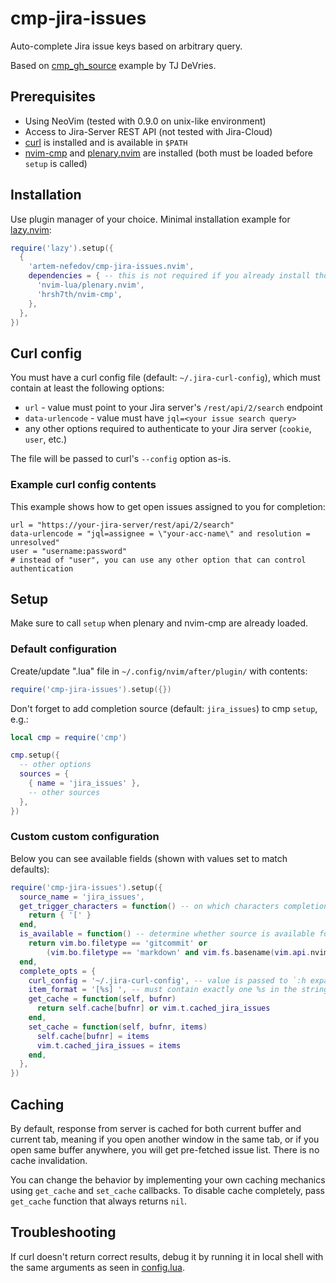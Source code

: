 # cmp-jira-issues

Auto-complete Jira issue keys based on arbitrary query.

Based on [cmp_gh_source](https://github.com/tjdevries/config_manager/blob/master/xdg_config/nvim/after/plugin/cmp_gh_source.lua)
example by TJ DeVries.

## Prerequisites

- Using NeoVim (tested with 0.9.0 on unix-like environment)
- Access to Jira-Server REST API (not tested with Jira-Cloud)
- [curl](https://curl.se/) is installed and is available in `$PATH`
- [nvim-cmp](https://github.com/hrsh7th/nvim-cmp) and [plenary.nvim](https://github.com/nvim-lua/plenary.nvim) are installed
  (both must be loaded before `setup` is called)

## Installation

Use plugin manager of your choice.
Minimal installation example for [lazy.nvim](https://github.com/folke/lazy.nvim):

```lua
require('lazy').setup({
  {
    'artem-nefedov/cmp-jira-issues.nvim',
    dependencies = { -- this is not required if you already install those plugins
      'nvim-lua/plenary.nvim',
      'hrsh7th/nvim-cmp',
    },
  },
})
```
## Curl config

You must have a curl config file (default: `~/.jira-curl-config`), which must
contain at least the following options:

- `url` - value must point to your Jira server's `/rest/api/2/search` endpoint
- `data-urlencode` - value must have `jql=<your issue search query>`
- any other options required to authenticate to your Jira server (`cookie`, `user`, etc.)

The file will be passed to curl's `--config` option as-is.

### Example curl config contents

This example shows how to get open issues assigned to you for completion:

```
url = "https://your-jira-server/rest/api/2/search"
data-urlencode = "jql=assignee = \"your-acc-name\" and resolution = unresolved"
user = "username:password"
# instead of "user", you can use any other option that can control authentication
```

## Setup

Make sure to call `setup` when plenary and nvim-cmp are already loaded.

### Default configuration

Create/update ".lua" file in `~/.config/nvim/after/plugin/` with contents:

```lua
require('cmp-jira-issues').setup({})
```

Don't forget to add completion source (default: `jira_issues`) to cmp `setup`, e.g.:

```lua
local cmp = require('cmp')

cmp.setup({
  -- other options
  sources = {
    { name = 'jira_issues' },
    -- other sources
  },
})
```

### Custom custom configuration

Below you can see available fields (shown with values set to match defaults):

```lua
require('cmp-jira-issues').setup({
  source_name = 'jira_issues',
  get_trigger_characters = function() -- on which characters completion is triggered
    return { '[' }
  end,
  is_available = function() -- determine whether source is available for current buffer
    return vim.bo.filetype == 'gitcommit' or
        (vim.bo.filetype == 'markdown' and vim.fs.basename(vim.api.nvim_buf_get_name(0)) == 'CHANGELOG.md')
  end,
  complete_opts = {
    curl_config = '~/.jira-curl-config', -- value is passed to `:h expand()`
    item_format = '[%s] ', -- must contain exactly one %s in the string
    get_cache = function(self, bufnr)
      return self.cache[bufnr] or vim.t.cached_jira_issues
    end,
    set_cache = function(self, bufnr, items)
      self.cache[bufnr] = items
      vim.t.cached_jira_issues = items
    end,
  },
})
```

## Caching

By default, response from server is cached for both current buffer and current tab,
meaning if you open another window in the same tab, or if you open same buffer anywhere,
you will get pre-fetched issue list. There is no cache invalidation.

You can change the behavior by implementing your own caching mechanics using
`get_cache` and `set_cache` callbacks. To disable cache completely, pass
`get_cache` function that always returns `nil`.

## Troubleshooting

If curl doesn't return correct results, debug it by running it in local shell
with the same arguments as seen in [config.lua](lua/cmp-jira-issues/config.lua).
